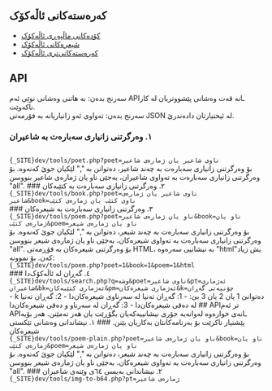 ## کەرەستەکانی ئاڵەکۆک
- <a target='_blank' href='https://github.com/allekok/allekok-website'>کۆدەکانی ماڵپەڕی ئاڵەکۆک</a>
- <a target='_blank' href='https://github.com/allekok/allekok-poems'>شیعرەکانی ئاڵەکۆک</a>
- <a target='_blank' href='https://github.com/allekok/allekok-downloads'>کەرەستەکانی‌تری ئاڵەکۆک</a>
## API
سەرنج بدەن: بە هاتنی وەشانی نوێی ئەم APIـانە قەت وەشانی پێشووتریان لە کار ناکەوێت.  
سەرنج بدەن: تەواوی ئەو زانیاریانە بە فۆرمەتی JSON لە ئیختیارتان دادەندرێ.  
### ١. وەرگرتنی زانیاری سەبارەت بە شاعیران
<code>
{_SITE}dev/tools/poet.php?poet=ناوی شاعیر یان ژمارەی شاعیر
</code>
بۆ وەرگرتنی زانیاری سەبارەت بە چەند شاعیر، دەتوانن بە "," لێکیان جوێ کەنەوە.  
بۆ وەرگرتنی زانیاری سەبارەت بە تەواوی شاعیران، بەجێی ناو یان ژمارەی شاعیر بنووسن
"all".
### ٢. وەرگرتنی زانیاری سەبارەت بە کتێبەکان
<code>
{_SITE}dev/tools/book.php?poet=ناوی شاعیر یان ژمارەی
شاعیر&book=ناوی کتێب یان ژمارەی کتێب
</code>
### ٣. وەرگرتنی زانیاری سەبارەت بە شیعرەکان
<code>
{_SITE}dev/tools/poem.php?poet=ناو یان ژمارەی شاعیر&book=ناو یان
ژمارەی کتێب&poem=ناو یان ژمارەی شیعر
</code>
بۆ وەرگرتنی زانیاری سەبارەت بە چەند شیعر، دەتوانن بە "," لێکیان جوێ کەنەوە.  
بۆ وەرگرتنی زانیاری سەبارەت بە تەواوی شیعرەکان، بەجێی ناو یان ژمارەی شیعر بنووسن
"all".  
بۆ وەرگرتنی شیعرەکان بە فۆڕمەتی HTML، بە نیشانیی سەرەوە "html"یش زیاد کەن. بۆ نموونە:  
<code>
{_SITE}dev/tools/poem.php?poet=1&book=1&poem=1&html
</code>
### ٤. گەڕان لە ئاڵەکۆک‌دا
<code>
{_SITE}dev/tools/search.php?q=وشە&poet=ناوی شاعیر&pt=ئەژماری
شاعیران&bk=ئەژماری کتێبەکان&pm=ئەژماری شیعرەکان&k=چۆنیەتی گەڕان
</code>
- k دەتوانێ 1 یان 2 یان 3 بێ:
  - 1: گەڕان تەنیا لە سەرناوی شیعرەکان‌دا
  - 2: گەڕان تەنیا لە دەقی شیعرەکان‌دا
  - 3: گەڕان لە سەرناو و دەقی شیعرەکان‌دا
## APIتر
ئەم APIـانەی خوارەوە لەوانەیە جۆری نیشانییەکەیان بگۆڕێت یان هەر نەمێنن. هەر بۆیە
پێشنیار ناکرێت بۆ بەرنامەکانتان بەکاریان بێنن.
### ١. نیشاندانی وەشانی تێکستی شیعرەکان
<code>
{_SITE}dev/tools/poem-plain.php?poet=ناو یان ژمارەی شاعیر&book=ناو یان
ژمارەی کتێب&poem=ناو یان ژمارەی شیعر
</code>
بۆ وەرگرتنی زانیاری سەبارەت بە چەند شیعر، دەتوانن بە "," لێکیان جوێ کەنەوە.  
بۆ وەرگرتنی زانیاری سەبارەت بە تەواوی شیعرەکان، بەجێی ناو یان ژمارەی شیعر بنووسن
"all".
### ٢. نیشاندانی بەیسی ٦٤ی وێنەی شاعیران
<code>
{_SITE}dev/tools/img-to-b64.php?pt=ژمارەی شاعیر
</code>
